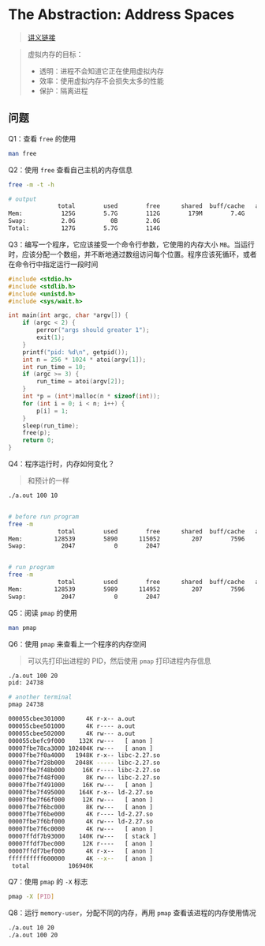# The Abstraction: Address Spaces

> [讲义链接](https://pages.cs.wisc.edu/~remzi/OSTEP/vm-intro.pdf)

> 虚拟内存的目标：
>
> - 透明：进程不会知道它正在使用虚拟内存
> - 效率：使用虚拟内存不会损失太多的性能
> - 保护：隔离进程



## 问题

Q1：查看 `free` 的使用

```bash
man free
```



Q2：使用 `free` 查看自己主机的内存信息

```bash
free -m -t -h

# output
              total        used        free      shared  buff/cache   available
Mem:           125G        5.7G        112G        179M        7.4G        118G
Swap:          2.0G          0B        2.0G
Total:         127G        5.7G        114G
```



Q3：编写一个程序，它应该接受一个命令行参数，它使用的内存大小 `MB`。当运行时，应该分配一个数组，并不断地通过数组访问每个位置。程序应该死循环，或者在命令行中指定运行一段时间

```c
#include <stdio.h>
#include <stdlib.h>
#include <unistd.h>
#include <sys/wait.h>

int main(int argc, char *argv[]) {
	if (argc < 2) {
		perror("args should greater 1");
		exit(1);
	}
    printf("pid: %d\n", getpid());
	int n = 256 * 1024 * atoi(argv[1]);
	int run_time = 10;
	if (argc >= 3) {
		run_time = atoi(argv[2]);
	}
	int *p = (int*)malloc(n * sizeof(int));
	for (int i = 0; i < n; i++) {
		p[i] = 1;
	}
	sleep(run_time);
	free(p);
	return 0;
}
```



Q4：程序运行时，内存如何变化？

> 和预计的一样

```bash
./a.out 100 10


# before run program
free -m
              total        used        free      shared  buff/cache   available
Mem:         128539        5890      115052         207        7596      121421
Swap:          2047           0        2047


# run program
free -m
              total        used        free      shared  buff/cache   available
Mem:         128539        5989      114952         207        7596      121322
Swap:          2047           0        2047
```



Q5：阅读 `pmap` 的使用

```bash
man pmap
```



Q6：使用 `pmap` 来查看上一个程序的内存空间

> 可以先打印出进程的 PID，然后使用 `pmap` 打印进程内存信息

```bash
./a.out 100 20
pid: 24738

# another terminal
pmap 24738

000055cbee301000      4K r-x-- a.out
000055cbee501000      4K r---- a.out
000055cbee502000      4K rw--- a.out
000055cbefc9f000    132K rw---   [ anon ]
00007fbe78ca3000 102404K rw---   [ anon ]
00007fbe7f0a4000   1948K r-x-- libc-2.27.so
00007fbe7f28b000   2048K ----- libc-2.27.so
00007fbe7f48b000     16K r---- libc-2.27.so
00007fbe7f48f000      8K rw--- libc-2.27.so
00007fbe7f491000     16K rw---   [ anon ]
00007fbe7f495000    164K r-x-- ld-2.27.so
00007fbe7f66f000     12K rw---   [ anon ]
00007fbe7f6bc000      8K rw---   [ anon ]
00007fbe7f6be000      4K r---- ld-2.27.so
00007fbe7f6bf000      4K rw--- ld-2.27.so
00007fbe7f6c0000      4K rw---   [ anon ]
00007ffdf7b93000    140K rw---   [ stack ]
00007ffdf7bec000     12K r----   [ anon ]
00007ffdf7bef000      4K r-x--   [ anon ]
ffffffffff600000      4K --x--   [ anon ]
 total           106940K
```



Q7：使用 `pmap` 的 `-X` 标志

```bash
pmap -X [PID]
```



Q8：运行 `memory-user`，分配不同的内存，再用 `pmap` 查看该进程的内存使用情况

```bash
./a.out 10 20
./a.out 100 20
```

